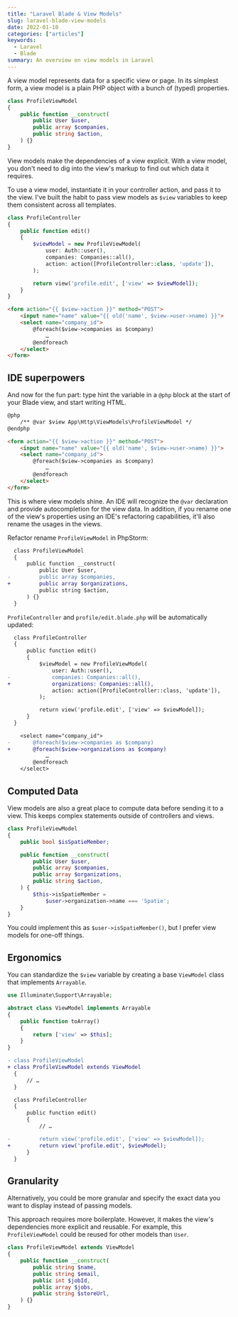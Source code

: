 ```yaml
---
title: "Laravel Blade & View Models"
slug: laravel-blade-view-models
date: 2022-01-10
categories: ["articles"]
keywords:
  - Laravel
  - Blade
summary: An overview on view models in Laravel
---
```


A view model represents data for a specific view or page. In its simplest form, a view model is a plain PHP object with a bunch of (typed) properties.

```php
class ProfileViewModel
{
    public function __construct(
        public User $user,
        public array $companies,
        public string $action,
    ) {}
}
```

View models make the dependencies of a view explicit. With a view model, you don't need to dig into the view's markup to find out which data it requires.

To use a view model, instantiate it in your controller action, and pass it to the view. I've built the habit to pass view models as `$view` variables to keep them consistent across all templates.

```php
class ProfileController
{
    public function edit()
    {
        $viewModel = new ProfileViewModel(
            user: Auth::user(),
            companies: Companies::all(),
            action: action([ProfileController::class, 'update']),
        );

        return view('profile.edit', ['view' => $viewModel]);
    }
}
```

```html
<form action="{{ $view->action }}" method="POST">
    <input name="name" value="{{ old('name', $view->user->name) }}">
    <select name="company_id">
        @foreach($view->companies as $company)
            …
        @endforeach
    </select>
</form>
```

## IDE superpowers

And now for the fun part: type hint the variable in a `@php` block at the start of your Blade view, and start writing HTML.

```html
@php
    /** @var $view App\Http\ViewModels\ProfileViewModel */
@endphp

<form action="{{ $view->action }}" method="POST">
    <input name="name" value="{{ old('name', $view->user->name) }}">
    <select name="company_id">
        @foreach($view->companies as $company)
            …
        @endforeach
    </select>
</form>
```

This is where view models shine. An IDE will recognize the `@var` declaration and provide autocompletion for the view data. In addition, if you rename one of the view's properties using an IDE's refactoring capabilities, it'll also rename the usages in the views.

Refactor rename `ProfileViewModel` in PhpStorm:

```diff
  class ProfileViewModel
  {
      public function __construct(
          public User $user,
-         public array $companies,
+         public array $organizations,
          public string $action,
      ) {}
  }
```

`ProfileController` and `profile/edit.blade.php`  will be automatically updated:

```diff
  class ProfileController
  {
      public function edit()
      {
          $viewModel = new ProfileViewModel(
              user: Auth::user(),
-             companies: Companies::all(),
+             organizations: Companies::all(),
              action: action([ProfileController::class, 'update']),
          );

          return view('profile.edit', ['view' => $viewModel]);
      }
  }
```

```diff
    <select name="company_id">
-       @foreach($view->companies as $company)
+       @foreach($view->organizations as $company)
            …
        @endforeach
    </select>
```

## Computed Data

View models are also a great place to compute data before sending it to a view. This keeps complex statements outside of controllers and views.

```php
class ProfileViewModel
{
    public bool $isSpatieMember;

    public function __construct(
        public User $user,
        public array $companies,
        public array $organizations,
        public string $action,
    ) {
        $this->isSpatieMember =
            $user->organization->name === 'Spatie';
    }
}
```

You could implement this as `$user->isSpatieMember()`, but I prefer view models for one-off things.

## Ergonomics

You can standardize the `$view` variable by creating a base `ViewModel` class that implements `Arrayable`.

```php
use Illuminate\Support\Arrayable;

abstract class ViewModel implements Arrayable
{
    public function toArray()
    {
        return ['view' => $this];
    }
}
```

```diff
- class ProfileViewModel
+ class ProfileViewModel extends ViewModel
  {
      // …
  }
```

```diff
  class ProfileController
  {
      public function edit()
      {
          // …

-         return view('profile.edit', ['view' => $viewModel]);
+         return view('profile.edit', $viewModel);
      }
  }
```

## Granularity

Alternatively, you could be more granular and specify the exact data you want to display instead of passing models.

This approach requires more boilerplate. However, it makes the view's dependencies more explicit and reusable. For example, this `ProfileViewModel` could be reused for other models than `User`.

```php
class ProfileViewModel extends ViewModel
{
    public function __construct(
        public string $name,
        public string $email,
        public int $jobId,
        public array $jobs,
        public string $storeUrl,
    ) {}
}
```
